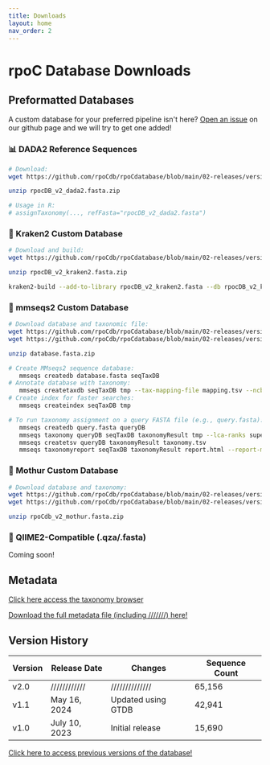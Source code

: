 ```yaml
---
title: Downloads
layout: home
nav_order: 2
---
```


# rpoC Database Downloads

## Preformatted Databases

A custom database for your preferred pipeline isn't here? [Open an issue](https://github.com/rpoCdb/rpoCdatabase/issues) on our github page and we will try to get one added!

### 📊 DADA2 Reference Sequences

```bash
# Download:
wget https://github.com/rpoCdb/rpoCdatabase/blob/main/02-releases/version_2.0/dada2/rpocDB_v2_dada2.fasta.zip

unzip rpocDB_v2_dada2.fasta.zip

# Usage in R:
# assignTaxonomy(..., refFasta="rpocDB_v2_dada2.fasta")
```

### 🦠 Kraken2 Custom Database

```bash
# Download and build:
wget https://github.com/rpoCdb/rpoCdatabase/blob/main/02-releases/version_2.0/kraken2/rpocDB_v2_kraken2.fasta.zip 

unzip rpocDB_v2_kraken2.fasta.zip

kraken2-build --add-to-library rpocDB_v2_kraken2.fasta --db rpocDB_v2_kraken2.db
```

### 🔬 mmseqs2 Custom Database

```bash
# Download database and taxonomic file:
wget https://github.com/rpoCdb/rpoCdatabase/blob/main/02-releases/version_2.0/mmseqs2/database.fasta.zip
wget https://github.com/rpoCdb/rpoCdatabase/blob/main/02-releases/version_2.0/mmseqs2/mapping.tsv

unzip database.fasta.zip 

# Create MMseqs2 sequence database:
   mmseqs createdb database.fasta seqTaxDB
# Annotate database with taxonomy:
   mmseqs createtaxdb seqTaxDB tmp --tax-mapping-file mapping.tsv --ncbi-tax-dump ncbi_taxdump
# Create index for faster searches:
   mmseqs createindex seqTaxDB tmp

# To run taxonomy assignment on a query FASTA file (e.g., query.fasta):
   mmseqs createdb query.fasta queryDB
   mmseqs taxonomy queryDB seqTaxDB taxonomyResult tmp --lca-ranks superkingdom,phylum,class,order,family,genus,species
   mmseqs createtsv queryDB taxonomyResult taxonomy.tsv
   mmseqs taxonomyreport seqTaxDB taxonomyResult report.html --report-mode 1
```

### 🧫 Mothur Custom Database

```bash
# Download database and taxonomy:
wget https://github.com/rpoCdb/rpoCdatabase/blob/main/02-releases/version_2.0/mothur/rpoCdb_v2_mothur.fasta.zip
wget https://github.com/rpoCdb/rpoCdatabase/blob/main/02-releases/version_2.0/mothur/rpoCdb_v2_mothur.taxonomy

unzip rpoCdb_v2_mothur.fasta.zip
```

### 🧬 QIIME2-Compatible (.qza/.fasta)

Coming soon!

## Metadata

[Click here access the taxonomy browser](https://aemann01.shinyapps.io/rpocdb_tax_browser/)

[Download the full metadata file (including ///////) here!]()

## Version History

| Version | Release Date   | Changes                         | Sequence Count |
|---------|---------------|----------------------------------|----------------|
| v2.0    | ////////////  | //////////////                   | 65,156        |
| v1.1    | May 16, 2024  | Updated using GTDB               | 42,941        |
| v1.0    | July 10, 2023 | Initial release                  | 15,690        |


[Click here to access previous versions of the database!](https://github.com/rpoCdb/rpoCdatabase/tree/main/02-releases)

